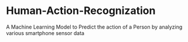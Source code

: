 # Human-Action-Recognization
A Machine Learning Model to Predict the action of a Person by analyzing various smartphone sensor data

